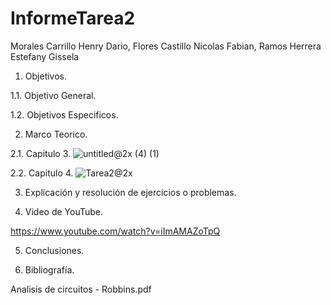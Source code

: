 # InformeTarea2

Morales Carrillo Henry Dario, Flores Castillo Nicolas Fabian, Ramos Herrera Estefany Gissela

1. Objetivos. 

1.1. Objetivo General.



1.2. Objetivos Especificos. 



2. Marco Teorico.

2.1. Capitulo 3.
![untitled@2x (4) (1)](https://user-images.githubusercontent.com/85144847/121183863-1e738180-c82a-11eb-853d-44250fa2415c.png)

2.2. Capitulo 4.
![Tarea2@2x](https://user-images.githubusercontent.com/85144847/121194780-ac546a00-c834-11eb-95bf-aab3efb6332e.png)



3. Explicación y resolución de ejercicios o problemas.



4. Video de YouTube.

https://www.youtube.com/watch?v=iImAMAZoTpQ

5. Conclusiones.



6. Bibliografía.

Analisis de circuitos - Robbins.pdf
